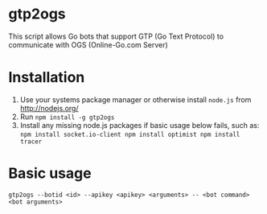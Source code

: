 gtp2ogs
=======

This script allows Go bots that support GTP (Go Text Protocol) to communicate
with OGS (Online-Go.com Server)

Installation
============

  1. Use your systems package manager or otherwise install `node.js` from http://nodejs.org/
  2. Run
    ```
    npm install -g gtp2ogs
    ```
  3. Install any missing node.js packages if basic usage below fails, such as:
    ```
    npm install socket.io-client
    npm install optimist
    npm install tracer
    ```


Basic usage
===========

```
gtp2ogs --botid <id> --apikey <apikey> <arguments> -- <bot command> <bot arguments>
```

